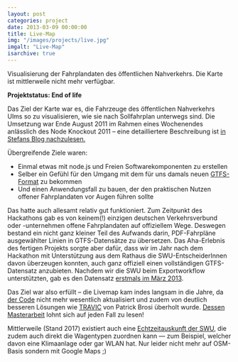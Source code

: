 ```yaml
---
layout: post
categories: project
date: 2013-03-09 00:00:00
title: Live-Map
img: "/images/projects/live.jpg"
imgalt: "Live-Map"
isarchive: true
---
```


Visualisierung der Fahrplandaten des öffentlichen Nahverkehrs.
Die Karte ist mittlerweile nicht mehr verfügbar.

**Projektstatus: End of life**

Das Ziel der Karte war es, die Fahrzeuge des öffentlichen Nahverkehrs Ulms so zu visualisieren, wie sie nach Sollfahrplan unterwegs sind. Die Umsetzung war Ende August 2011 im Rahmen eines Wochenendes anlässlich des Node Knockout 2011 – eine detailliertere Beschreibung ist [in Stefans Blog nachzulesen.](https://stefan.bloggt.es/2011/08/mein-erster-hackathon/)

Übergreifende Ziele waren:

 * Einmal etwas mit node.js und Freien Softwarekomponenten zu erstellen
 * Selber ein Gefühl für den Umgang mit dem für uns damals neuen [GTFS-Format](https://de.wikipedia.org/wiki/General_Transit_Feed_Specification) zu bekommen
 * Und einen Anwendungsfall zu bauen, der den praktischen Nutzen offener Fahrplandaten vor Augen führen sollte

Das hatte auch allesamt relativ gut funktioniert. Zum Zeitpunkt des Hackathons gab es von keinem(!) einzigen deutschen Verkehrsverbund oder -unternehmen offene Fahrplandaten auf offiziellem Wege. Deswegen bestand ein nicht ganz kleiner Teil des Aufwands darin, PDF-Fahrpläne ausgewählter Linien in GTFS-Datensätze zu übersetzen. Das Aha-Erlebnis des fertigen Projekts sorgte aber dafür, dass wir im Jahr nach dem Hackathon mit Unterstützung aus dem Rathaus die SWU-EntscheiderInnen davon überzeugen konnten, auch ganz offiziell einen vollständigen GTFS-Datensatz anzubieten. Nachdem wir die SWU beim Exportworkflow unterstützten, gab es den Datensatz [erstmals im März 2013](https://stefan.bloggt.es/2013/03/ein-ereignisreiches-open-transit-wochenende/).

Das Ziel war also erfüllt – die Livemap kam indes langsam in die Jahre, da [der Code](https://github.com/ulmapi/livemap) nicht mehr wesentlich aktualisiert und zudem von deutlich besseren Lösungen wie [TRAVIC](http://tracker.geops.ch/?z=14&s=1&x=1111730.1103&y=6173536.1046&l=transport) von Patrick Brosi überholt wurde. [Dessen Masterarbeit](http://ad-publications.informatik.uni-freiburg.de/theses/Master_Patrick_Brosi_2014.pdf) lohnt sich auf jeden Fall zu lesen!

Mittlerweile (Stand 2017) existiert auch eine [Echtzeitauskunft der SWU](https://echtzeit.swu.de), die zudem auch direkt die Wagentypen zuordnen kann — zum Beispiel, welcher davon eine Klimaanlage oder gar WLAN hat. Nur leider nicht mehr auf OSM-Basis sondern mit Google Maps ;)
